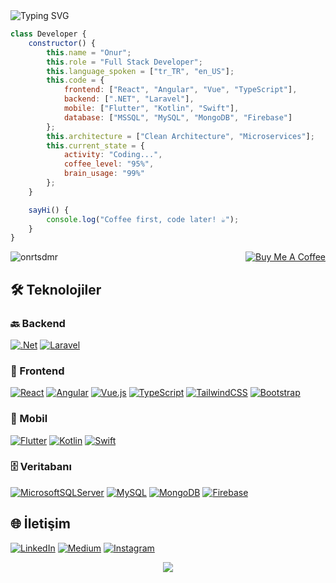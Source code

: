 <div>
  <img src="https://readme-typing-svg.herokuapp.com?font=Fira+Code&size=27&duration=3000&pause=1000&color=6A5ACD&center=true&vCenter=true&width=500&lines=Merhaba+Ben+Onur+TAŞDEMİR+👋;Full+Stack+Developer+🚀;1" alt="Typing SVG" />
</div>

<div align="" width="400">

```javascript
class Developer {
    constructor() {
        this.name = "Onur";
        this.role = "Full Stack Developer";
        this.language_spoken = ["tr_TR", "en_US"];
        this.code = {
            frontend: ["React", "Angular", "Vue", "TypeScript"],
            backend: [".NET", "Laravel"],
            mobile: ["Flutter", "Kotlin", "Swift"],
            database: ["MSSQL", "MySQL", "MongoDB", "Firebase"]
        };
        this.architecture = ["Clean Architecture", "Microservices"];
        this.current_state = {
            activity: "Coding...",
            coffee_level: "95%",
            brain_usage: "99%"
        };
    }

    sayHi() {
        console.log("Coffee first, code later! ☕");
    }
}
```
</div>


<p align="left" style="display: flex; align-items: center; gap: 10px;justify-content: space-between;"> 
  <img src="https://komarev.com/ghpvc/?username=onrtsdmr&label=Profile%20views&color=0e75b6&style=flat" alt="onrtsdmr" />
  <a href="https://www.buymeacoffee.com/onurtasdemir">
    <img src="https://www.buymeacoffee.com/assets/img/custom_images/orange_img.png" alt="Buy Me A Coffee" />
  </a>
</p>

## 🛠 Teknolojiler

### 🔙 Backend
[![.Net](https://img.shields.io/badge/.NET-5C2D91?style=for-the-badge&logo=.net&logoColor=white)](https://learn.microsoft.com/en-us/dotnet/)
[![Laravel](https://img.shields.io/badge/laravel-%23FF2D20.svg?style=for-the-badge&logo=laravel&logoColor=white)](https://laravel.com/docs)

### 🎨 Frontend
[![React](https://img.shields.io/badge/react-%2320232a.svg?style=for-the-badge&logo=react&logoColor=%2361DAFB)](https://react.dev/learn)
[![Angular](https://img.shields.io/badge/angular-%23DD0031.svg?style=for-the-badge&logo=angular&logoColor=white)](https://angular.io/docs)
[![Vue.js](https://img.shields.io/badge/vuejs-%2335495e.svg?style=for-the-badge&logo=vuedotjs&logoColor=%234FC08D)](https://vuejs.org/guide/introduction.html)
[![TypeScript](https://img.shields.io/badge/typescript-%23007ACC.svg?style=for-the-badge&logo=typescript&logoColor=white)](https://www.typescriptlang.org/docs/)
[![TailwindCSS](https://img.shields.io/badge/tailwindcss-%2338B2AC.svg?style=for-the-badge&logo=tailwind-css&logoColor=white)](https://tailwindcss.com/docs)
[![Bootstrap](https://img.shields.io/badge/bootstrap-%23563D7C.svg?style=for-the-badge&logo=bootstrap&logoColor=white)](https://getbootstrap.com/docs/)

### 📱 Mobil
[![Flutter](https://img.shields.io/badge/Flutter-%2302569B.svg?style=for-the-badge&logo=Flutter&logoColor=white)](https://docs.flutter.dev)
[![Kotlin](https://img.shields.io/badge/kotlin-%237F52FF.svg?style=for-the-badge&logo=kotlin&logoColor=white)](https://kotlinlang.org/docs/)
[![Swift](https://img.shields.io/badge/swift-F54A2A?style=for-the-badge&logo=swift&logoColor=white)](https://docs.swift.org/swift-book/)

### 🗄️ Veritabanı
[![MicrosoftSQLServer](https://img.shields.io/badge/Microsoft%20SQL%20Server-CC2927?style=for-the-badge&logo=microsoft%20sql%20server&logoColor=white)](https://learn.microsoft.com/en-us/sql/sql-server/)
[![MySQL](https://img.shields.io/badge/mysql-%2300f.svg?style=for-the-badge&logo=mysql&logoColor=white)](https://dev.mysql.com/doc/)
[![MongoDB](https://img.shields.io/badge/MongoDB-%234ea94b.svg?style=for-the-badge&logo=mongodb&logoColor=white)](https://www.mongodb.com/docs/)
[![Firebase](https://img.shields.io/badge/firebase-%23039BE5.svg?style=for-the-badge&logo=firebase)](https://firebase.google.com/docs)

<div>
  <h2> 🌐 İletişim </h2>
  
  [![LinkedIn](https://img.shields.io/badge/linkedin-%230077B5.svg?style=for-the-badge&logo=linkedin&logoColor=white)](https://linkedin.com/in/onrtsdmr)
  [![Medium](https://img.shields.io/badge/Medium-%23000000.svg?style=for-the-badge&logo=Medium&logoColor=white)](https://medium.com/@onurtasdemir)
  [![Instagram](https://img.shields.io/badge/Instagram-%23E4405F.svg?style=for-the-badge&logo=Instagram&logoColor=white)](https://instagram.com/onrtsdmr38)

</div>

<div align="center">
  <img src="https://capsule-render.vercel.app/api?type=waving&color=gradient&height=100&section=footer"/>
</div>